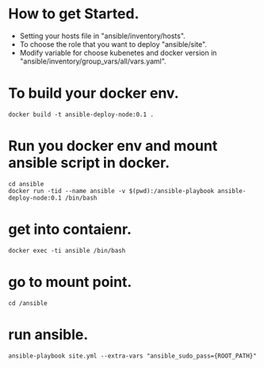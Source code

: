 # How to get Started.
* Setting your hosts file in "ansible/inventory/hosts".
* To choose the role that you want to deploy "ansible/site".
* Modify variable for choose kubenetes and docker version in "ansible/inventory/group_vars/all/vars.yaml".
# To build your docker env.
`docker build -t ansible-deploy-node:0.1 .`
# Run you docker env and mount ansible script in docker.
```
cd ansible
docker run -tid --name ansible -v $(pwd):/ansible-playbook ansible-deploy-node:0.1 /bin/bash
```
# get into contaienr.
`docker exec -ti ansible /bin/bash`
# go to mount point.
`cd /ansible`
# run ansible.
`ansible-playbook site.yml --extra-vars "ansible_sudo_pass={ROOT_PATH}"`
